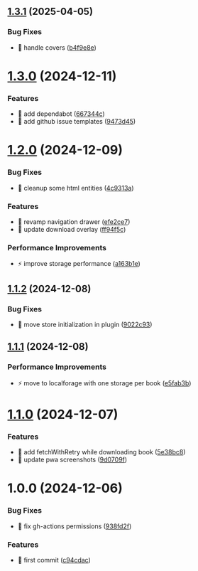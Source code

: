 ## [1.3.1](https://github.com/pcorbel/kai-master/compare/v1.3.0...v1.3.1) (2025-04-05)


### Bug Fixes

* :bug: handle covers ([b4f9e8e](https://github.com/pcorbel/kai-master/commit/b4f9e8e49dd32050e8b36dc453922bbe63675ff5))

# [1.3.0](https://github.com/pcorbel/kai-master/compare/v1.2.0...v1.3.0) (2024-12-11)


### Features

* :wrench: add dependabot ([667344c](https://github.com/pcorbel/kai-master/commit/667344cfdeaf242affc5c53d8563f199bd654dd4))
* :wrench: add github issue templates ([9473d45](https://github.com/pcorbel/kai-master/commit/9473d45cbc41521fe0dd813212fb5a2f265d97b1))

# [1.2.0](https://github.com/pcorbel/kai-master/compare/v1.1.2...v1.2.0) (2024-12-09)


### Bug Fixes

* :bug: cleanup some html entities ([4c9313a](https://github.com/pcorbel/kai-master/commit/4c9313ab4fb3158343839c5e059c40c1d212c8b6))


### Features

* :lipstick: revamp navigation drawer ([efe2ce7](https://github.com/pcorbel/kai-master/commit/efe2ce7ff9edacb02670ff69a0ae54206ee24d47))
* :lipstick: update download overlay ([ff94f5c](https://github.com/pcorbel/kai-master/commit/ff94f5c0dcb730d11e327cbcc3f511aad005de37))


### Performance Improvements

* :zap: improve storage performance ([a163b1e](https://github.com/pcorbel/kai-master/commit/a163b1e79f201e20de129a3af8999bb9ae996ad0))

## [1.1.2](https://github.com/pcorbel/kai-master/compare/v1.1.1...v1.1.2) (2024-12-08)


### Bug Fixes

* :bug: move store initialization in plugin ([9022c93](https://github.com/pcorbel/kai-master/commit/9022c93f2afdd327d3d638c39f16b680164634f9))

## [1.1.1](https://github.com/pcorbel/kai-master/compare/v1.1.0...v1.1.1) (2024-12-08)


### Performance Improvements

* :zap: move to localforage with one storage per book ([e5fab3b](https://github.com/pcorbel/kai-master/commit/e5fab3b6c58b33c60c3d41af8e11112e42f5ccd2))

# [1.1.0](https://github.com/pcorbel/kai-master/compare/v1.0.0...v1.1.0) (2024-12-07)


### Features

* :goal_net: add fetchWithRetry while downloading book ([5e38bc8](https://github.com/pcorbel/kai-master/commit/5e38bc853ad276e966a5258226ea7682ab7160bf))
* :wrench: update pwa screenshots ([9d0709f](https://github.com/pcorbel/kai-master/commit/9d0709f01bce953db5ef181c66c150bdc78c3095))

# 1.0.0 (2024-12-06)


### Bug Fixes

* :wrench: fix gh-actions permissions ([938fd2f](https://github.com/pcorbel/kai-master/commit/938fd2f315ad0334669c9b96f26951558ccd35ea))


### Features

* :tada: first commit ([c94cdac](https://github.com/pcorbel/kai-master/commit/c94cdac081211bbe3bc62c3700c25bfcf7563bf4))
